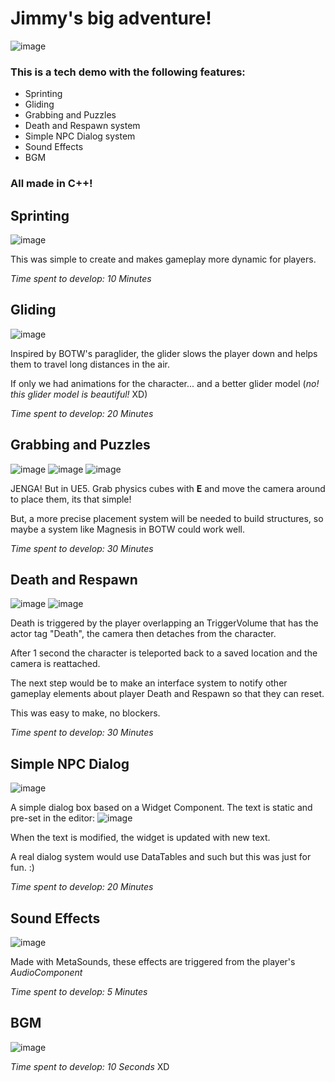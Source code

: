 # Jimmy's big adventure!
![image](https://user-images.githubusercontent.com/18000205/222743402-b500fd91-a272-4c5f-9db4-852a1ce217e3.png)

### This is a tech demo with the following features:
- Sprinting
- Gliding
- Grabbing and Puzzles
- Death and Respawn system
- Simple NPC Dialog system
- Sound Effects
- BGM

### All made in C++!

## Sprinting
![image](https://user-images.githubusercontent.com/18000205/222744792-3af1e816-9b1c-4456-bf01-b9349433b6f0.png)

This was simple to create and makes gameplay more dynamic for players.

*Time spent to develop: 10 Minutes*



## Gliding
![image](https://user-images.githubusercontent.com/18000205/222745034-dc7f86c5-3e91-4801-a71d-7511bad7899a.png)

Inspired by BOTW's paraglider, the glider slows the player down and helps them to travel long distances in the air.

If only we had animations for the character... and a better glider model (*no! this glider model is beautiful!* XD)

*Time spent to develop: 20 Minutes*



## Grabbing and Puzzles
![image](https://user-images.githubusercontent.com/18000205/222748520-8eb6c0cb-cfd2-4af6-8e54-7ab23db98065.png)
![image](https://user-images.githubusercontent.com/18000205/222749332-e3d867c2-61c0-434d-b475-b776856d1d3e.png)
![image](https://user-images.githubusercontent.com/18000205/222749211-e5372f31-b510-4e0b-902f-ec6fdc1e69ad.png)

JENGA! But in UE5.
Grab physics cubes with **E** and move the camera around to place them, its that simple!

But, a more precise placement system will be needed to build structures, so maybe a system like Magnesis in BOTW could work well.

*Time spent to develop: 30 Minutes*



## Death and Respawn
![image](https://user-images.githubusercontent.com/18000205/222745458-402242f8-abfa-4ef1-bade-e9acf2a5431e.png)
![image](https://user-images.githubusercontent.com/18000205/222745522-12130cf5-e473-41a0-98c4-c95c4dc8c048.png)

Death is triggered by the player overlapping an TriggerVolume that has the actor tag "Death", the camera then detaches from the character.

After 1 second the character is teleported back to a saved location and the camera is reattached.

The next step would be to make an interface system to notify other gameplay elements about player Death and Respawn so that they can reset.

This was easy to make, no blockers.

*Time spent to develop: 30 Minutes*



## Simple NPC Dialog
![image](https://user-images.githubusercontent.com/18000205/222746155-8e6243bc-252a-43bb-8d7d-455830c14cd3.png)

A simple dialog box based on a Widget Component.
The text is static and pre-set in the editor:
![image](https://user-images.githubusercontent.com/18000205/222746388-95870027-3457-4dbc-b37d-fecc93db4705.png)

When the text is modified, the widget is updated with new text.

A real dialog system would use DataTables and such but this was just for fun. :)

*Time spent to develop: 20 Minutes*



## Sound Effects
![image](https://user-images.githubusercontent.com/18000205/222747737-8fa23f82-94c7-4322-b7a6-a2317a632706.png)

Made with MetaSounds, these effects are triggered from the player's *AudioComponent*

*Time spent to develop: 5 Minutes*



## BGM
![image](https://user-images.githubusercontent.com/18000205/222748045-c73944fa-51e5-48e2-8158-36475630d145.png)

*Time spent to develop: 10 Seconds* XD
